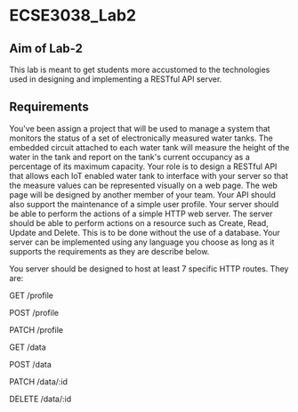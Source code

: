 # ECSE3038_Lab2

## Aim of Lab-2
This lab is meant to get students more accustomed to the technologies used in designing and implementing a RESTful API server.

## Requirements
You've been assign a project that will be used to manage a system that monitors the status of a set of electronically measured water tanks. The embedded circuit attached to each water tank will measure the height of the water in the tank and report on the tank's current occupancy as a percentage of its maximum capacity. Your role is to design a RESTful API that allows each IoT enabled water tank to interface with your server so that the measure values can be represented visually on a web page. The web page will be designed by another member of your team. Your API should also support the maintenance of a simple user profile. Your server should be able to perform the actions of a simple HTTP web server. The server should be able to perform actions on a resource such as Create, Read, Update and Delete. This is to be done without the use of a database. Your server can be implemented using any language you choose as long as it supports the requirements as they are describe below. 

You server should be designed to host at least 7 specific HTTP routes. They are:

GET /profile

POST /profile

PATCH /profile

GET /data

POST /data

PATCH /data/:id

DELETE /data/:id